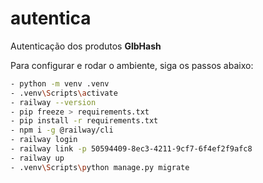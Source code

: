 # autentica

Autenticação dos produtos **GlbHash**

Para configurar e rodar o ambiente, siga os passos abaixo:

```bash
- python -m venv .venv
- .venv\Scripts\activate  
- railway --version  
- pip freeze > requirements.txt
- pip install -r requirements.txt
- npm i -g @railway/cli
- railway login
- railway link -p 50594409-8ec3-4211-9cf7-6f4ef2f9afc8
- railway up
- .venv\Scripts\python manage.py migrate